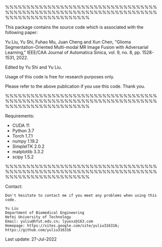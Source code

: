 %%%%%%%%%%%%%%%%%%%%%%%%%%%%%%%%%%%%%%%%%%%%%%%%%%%%%%%%%%%%%%%%%%%%%%%%%%%%%%%%%%%%%%%%%%%%

This package contains the source code which is associated with the following paper:

Yu Liu, Yu Shi, Fuhao Mu, Juan Cheng and Xun Chen, "Glioma Segmentation-Oriented Multi-modal MR Image Fusion with Adversarial Learning," IEEE/CAA Journal of Automatica Sinica, vol. 9, no. 8, pp. 1528-1531, 2022. 

Edited by Yu Shi and Yu Liu.   

Usage of this code is free for research purposes only. 

Please refer to the above publication if you use this code. Thank you.

%%%%%%%%%%%%%%%%%%%%%%%%%%%%%%%%%%%%%%%%%%%%%%%%%%%%%%%%%%%%%%%%%%%%%%%%%%%%%%%%%%%%%%%%%%%%

Requirements:
- CUDA  11
- Python  3.7
- Torch  1.7.1
- numpy  1.19.2
- SimpleITK 2.0.2
- matplotlib 3.3.2
- scipy 1.5.2


%%%%%%%%%%%%%%%%%%%%%%%%%%%%%%%%%%%%%%%%%%%%%%%%%%%%%%%%%%%%%%%%%%%%%%%%%%%%%%%%%%%%%%%%%%%%

Contact:

    Don't hesitate to contact me if you meet any problems when using this code.

    Yu Liu
    Department of Biomedical Engineering
    Hefei University of Technology                                                            
    Email: yuliu@hfut.edu.cn; lyuxxz@163.com
    Homepage: https://sites.google.com/site/yuliu316316; https://github.com/yuliu316316


Last update: 27-Jul-2022
